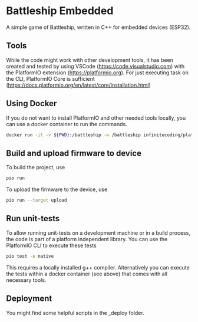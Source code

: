 # Battleship Embedded
A simple game of Battleship, written in C++ for embedded devices (ESP32).

## Tools
While the code might work with other development tools, it has been created and tested by using VSCode (https://code.visualstudio.com) with the PlatformIO extension (https://platformio.org). For just executing task on the CLI, PlatformIO Core is sufficient (https://docs.platformio.org/en/latest/core/installation.html)

## Using Docker 
If you do not want to install PlatformIO and other needed tools locally, you can use a docker container to run the commands.

```bash
docker run -it -v ${PWD}:/battleship -w /battleship infinitecoding/platformio-for-ci bash
```

## Build and upload firmware to device
To build the project, use

```bash
pio run
```

To upload the firmware to the device, use

```bash
pio run --target upload
```

## Run unit-tests
To allow running unit-tests on a development machine or in a build process, the code is part of a platform independent library. You can use the PlatformIO CLI to execute these tests 

```bash
pio test -e native
```
This requires a locally installed g++ compiler. Alternatively you can execute the tests within a docker container (see above) that comes with all necessary tools.

## Deployment
You might find some helpful scripts in the _deploy folder.
